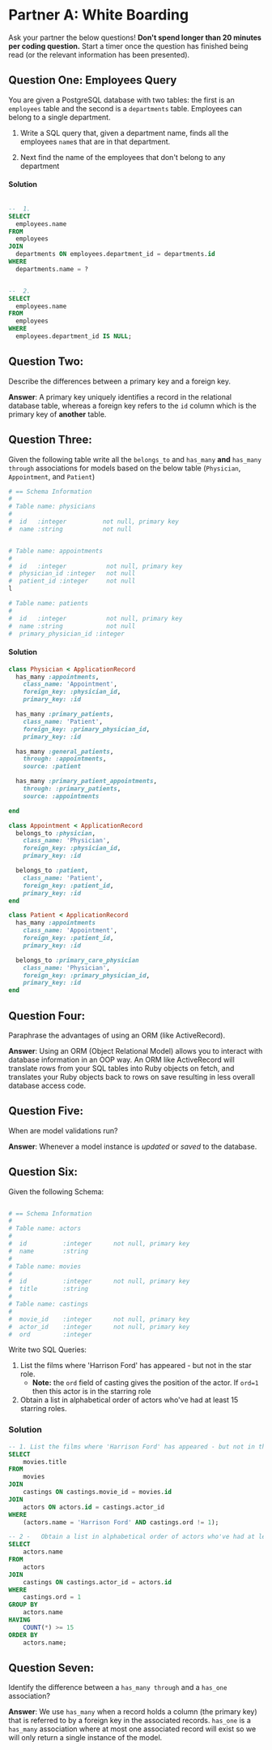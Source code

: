 # Partner A: White Boarding

Ask your partner the below questions! **Don't spend longer than 20 minutes per
coding question.** Start a timer once the question has finished being read (or
the relevant information has been presented).

## Question One: Employees Query

You are given a PostgreSQL database with two tables: the first is an `employees`
table and the second is a `departments` table. Employees can belong to a single
department.

1.  Write a SQL query that, given a department name, finds all the employees
    `name`s that are in that department.

2.  Next find the name of the employees that don't belong to any department

#### Solution

```sql

--  1.
SELECT
  employees.name
FROM
  employees
JOIN
  departments ON employees.department_id = departments.id
WHERE
  departments.name = ?


--  2.
SELECT
  employees.name
FROM
  employees
WHERE
  employees.department_id IS NULL;

```

## Question Two:

Describe the differences between a primary key and a foreign key.

**Answer**: A primary key uniquely identifies a record in the relational
database table, whereas a foreign key refers to the `id` column which is the
primary key of **another** table.

## Question Three:

Given the following table write all the `belongs_to` and `has_many` **and**
`has_many through` associations for models based on the below table
(`Physician`, `Appointment`, and `Patient`)

```ruby
# == Schema Information
#
# Table name: physicians
#
#  id   :integer          not null, primary key
#  name :string           not null


# Table name: appointments
#
#  id   :integer           not null, primary key
#  physician_id :integer   not null
#  patient_id :integer     not null
l

# Table name: patients
#
#  id   :integer           not null, primary key
#  name :string            not null
#  primary_physician_id :integer

```

#### Solution

```ruby
class Physician < ApplicationRecord
  has_many :appointments,
    class_name: 'Appointment',
    foreign_key: :physician_id,
    primary_key: :id

  has_many :primary_patients,
    class_name: 'Patient',
    foreign_key: :primary_physician_id,
    primary_key: :id

  has_many :general_patients,
    through: :appointments,
    source: :patient

  has_many :primary_patient_appointments,
    through: :primary_patients,
    source: :appointments

end

class Appointment < ApplicationRecord
  belongs_to :physician,
    class_name: 'Physician',
    foreign_key: :physician_id,
    primary_key: :id

  belongs_to :patient,
    class_name: 'Patient',
    foreign_key: :patient_id,
    primary_key: :id
end

class Patient < ApplicationRecord
  has_many :appointments
    class_name: 'Appointment',
    foreign_key: :patient_id,
    primary_key: :id

  belongs_to :primary_care_physician
    class_name: 'Physician',
    foreign_key: :primary_physician_id,
    primary_key: :id
end
```

## Question Four:

Paraphrase the advantages of using an ORM (like ActiveRecord).

**Answer**: Using an ORM (Object Relational Model) allows you to interact with
database information in an OOP way. An ORM like ActiveRecord will translate rows
from your SQL tables into Ruby objects on fetch, and translates your Ruby
objects back to rows on save resulting in less overall database access code.

## Question Five:

When are model validations run?

**Answer**: Whenever a model instance is _updated_ or _saved_ to the database.

## Question Six:

Given the following Schema:

```ruby

# == Schema Information
#
# Table name: actors
#
#  id          :integer      not null, primary key
#  name        :string
#
# Table name: movies
#
#  id          :integer      not null, primary key
#  title       :string
#
# Table name: castings
#
#  movie_id    :integer      not null, primary key
#  actor_id    :integer      not null, primary key
#  ord         :integer
```

Write two SQL Queries:

1.  List the films where 'Harrison Ford' has appeared - but not in the star
    role.
    - **Note:** the `ord` field of casting gives the position of the actor. If
      `ord=1` then this actor is in the starring role
2.  Obtain a list in alphabetical order of actors who've had at least 15
    starring roles.

### Solution

```sql
-- 1. List the films where 'Harrison Ford' has appeared - but not in the star role.
SELECT
    movies.title
FROM
    movies
JOIN
    castings ON castings.movie_id = movies.id
JOIN
    actors ON actors.id = castings.actor_id
WHERE
    (actors.name = 'Harrison Ford' AND castings.ord != 1);

-- 2 -   Obtain a list in alphabetical order of actors who've had at least 15 starring roles.
SELECT
    actors.name
FROM
    actors
JOIN
    castings ON castings.actor_id = actors.id
WHERE
    castings.ord = 1
GROUP BY
    actors.name
HAVING
    COUNT(*) >= 15
ORDER BY
    actors.name;
```

## Question Seven:

Identify the difference between a `has_many through` and a `has_one`
association?

**Answer**: We use `has_many` when a record holds a column (the primary key)
that is referred to by a foreign key in the associated records. `has_one` is a
`has_many` association where at most one associated record will exist so we will
only return a single instance of the model.
